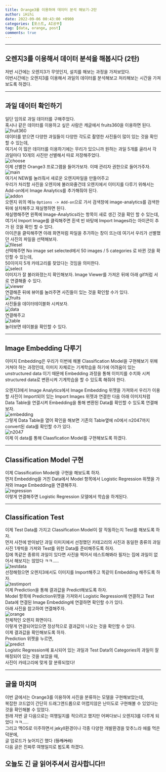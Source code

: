 ```yaml
---
title: Orange3를 이용하여 데이터 분석 해보기-2탄
author: iHihi
date: 2022-09-06 00:43:00 +0900
categories: [포스트, AI공부]
tag: [data, orange, post]
comments: true
---
```


---  
## 오렌지3를 이용해서 데이터 분석을 해봅시다 (2탄)  
저번 시간에는 오렌지3가 무엇인지, 설치를 해보는 과정을 가져보았다.  
이번시간에는 오렌지3를 이용해서 과일의 데이터를 분석해보고 처리해보는 시간을 가져보도록 하겠다.  
  
---  

## 과일 데이터 확인하기
일단 임의로 과일 데이터를 구해주었다.  
혹시나 같은 데이터를 이용하고 싶은 사람은 캐글에서 fruits360을 이용하면 된다.  
![fruit360](/img/post_img/orange2/fruits360.PNG)  
데이터를 받으면 다양한 과일들이 다양한 각도로 촬영한 사진들이 많이 있는 것을 확인할 수 있는데,  
여기서 이 많은 데이터를 이용하기에는 무리가 있으니까 원하는 과일 5개를 골라서 각 과일마다 10개의 사진만 선별해서 따로 저장해주었다.  
![choose](/img/post_img/orange2/choose.PNG)  
이제 선별한 Orange3 프로그램을 들어가보자. 이때 관리자 권한으로 들어가주자.  
![main](/img/post_img/orange2/orangemain.PNG)  
여기서 NEW를 눌러줘서 새로운 오렌지파일을 만들어주고  
우리가 처리할 사진을 오렌지에 불러와줄건데 오렌지에서 이미지를 다루기 위해서는 Add-on에서 Image Analytics를 추가해줘야 된다.  
![addon](/img/post_img/orange2/analytics.PNG)  
오렌지 위의 메뉴 ```Options -> Add-on```으로 가서 검색창에 image-analytics를 검색한 뒤에 설치해주고 재실행하면 된다.  
재실행해주면 왼쪽에 Image-Analytics라는 항목이 새로 생긴 것을 확인 할 수 있는데, 여기서 Import Image를 클릭해주면 흰색 빈 바탕에 Import Images라는 아이콘이 추가 된 것을 확인 할 수 있다.  
아이콘을 클릭해주면 아래 화면처럼 파일을 추가하는 창이 뜨는데 여기서 우리가 선별했던 사진의 파일을 선택해보자.  
![filesel](/img/post_img/orange2/fileselectplz.PNG)  
선택해주면 No image set selected에서 50 images / 5 categories 로 바뀐 것을 확인할 수 있는데,  
50이미지 5개 카테고리를 찾았다는 것임을 의미한다.  
![select](/img/post_img/orange2/selected.PNG)  
이미지가 잘 불러와졌는지 확인해보자.  Image Viewer를 가져온 뒤에 아래 gif처럼 서로 연결해줄 수 있다.  
![viewer](/img/post_img/orange2/viewer.gif)  
연결해준 뒤에 뷰어를 눌러주면 사진들이 있는 것을 확인할 수가 있다.  
![fruits](/img/post_img/orange2/fruits.PNG)  
사진들을 데이터테이블화 시켜보자.  
![data](/img/post_img/orange2/connectdata.PNG)  
연결해주고  
![table](/img/post_img/orange2/data.PNG)  
눌러보면 테이블을 확인할 수 있다.  
  
---  
## Image Embedding 다루기  
이미지 Embedding은 우리가 이번에 해볼 Classification Model을 구현해보기 위해 거쳐야 하는 과정인데, 이미지 자체로는 기계학습을 하기에 어려움이 있는 unstructured data 이기 때문에 Embedding 과정을 통해 이미지를 수치화 시켜 structured data로 변환시켜 기계학습을 할 수 있도록 해줘야 한다.  
  
오렌지3에서 Image Analytics에서 Image Embedding 위젯을 가져와서 우리가 이용할 사진이 Import되어 있는 Import Images 위젯과 연결한 다음 아래 이미지처럼 Data Table을 연결시켜 Embedding을 통해 변환된 Data를 확인할 수 있도록 연결해보자.  
![embedding](/img/post_img/orange2/embedding.PNG)  
그렇게 Data Table을 열어 확인을 해보면 기존의 Table옆에 n0에서 n2047까지 convert된 data를 확인할 수가 있다.  
![n2047](/img/post_img/orange2/n02047.PNG)  
이제 이 data를 통해 Claasfication Model를 구현해보도록 하겠다.  
  
---  
## Classification Model 구현  
이제 Classification Model을 구현을 해보도록 하자.  
먼저 Embedding을 거친 Data에서 Model 항목에서 Logistic Regression 위젯을 가져와 Image Embedding을 연결해주자.  
![regression](/img/post_img/orange2/regression.PNG)  
이렇게 연결해주면 Logistic Regression 모델에서 학습을 하게된다.  
  
---  
## Classification Test  
이제 Test Data를 가지고 Classification Model이 잘 작동하는지 Test를 해보도록 하자.  
먼저 사전에 받아놨던 과일 이미지에서 선정했던 카테고리의 사진과 동일한 종류의 과일사진 1개씩을 가져와 Test를 위한 Data를 준비해주도록 하자.  
집에 똑같은 종류의 과일이 있다면 사진을 찍어서 테스트해봐라 필자는 집에 과일이 없어서 해보지는 않았다 ㅋㅋ.....  
![testdata](/img/post_img/orange2/testdata.PNG)  
선정해줬으면 오렌지3에서도 이미지를 Import해주고 똑같이 Embedding 해주도록 하자.  
![testimport](/img/post_img/orange2/testimport.PNG)  
이제 Prediction을 통해 결과값을 Predict해보도록 하자.  
Model 항목에 Prediction위젯을 가져와서 Logistic Regression에 연결하고 Test Data에 연결된 Image Embedding에 연결하면 확인할 수가 있다.  
아래 사진을 참고하여 연결해주자.  
![orange](/img/post_img/orange2/orange.PNG)  
전체적인 오렌지 화면이다.  
이렇게 연결되어있으면 정상적으로 결과값이 나오는 것을 확인할 수 있다.  
이제 결과값을 확인해보도록 하자.  
Prediction 위젯을 누르면,  
![predict](/img/post_img/orange2/prediction.PNG)  
Logistic Regression에 표시되어 있는 과일과 Test Data의 Categories의 과일이 잘 매칭되어 있는 것을 보았을 때,  
사진이 카테고리에 맞게 잘 분류되었다!  
  
---  
## 글을 마치며
이번 글에서는 Orange3를 이용하여 사진을 분류하는 모델을 구현해보았는데,  
복잡한 코드없이 간단히 드래그앤드롭으로 어렵지않은 난이도로 구현해볼 수 있었다는 것을 확인해볼 수 있었다.  
원래 저번 글 다음으로는 여행일지를 적으려고 했지만 어쩌다보니 오렌지3를 다루게 되었다 ㅋㅋ.....  
그리고 맥OS로 이주하면서 jekyll환경이나 각종 다양한 개발환경을 맞추느라 애를 먹은 덕분에,  
글 업로드가 늦어지긴 했다 (~~핑계거리~~)  
다음 글은 진짜루 여행일지로 뵙도록 하겠다.  
  
## 오늘도 긴 글 읽어주셔서 감사합니다!!
